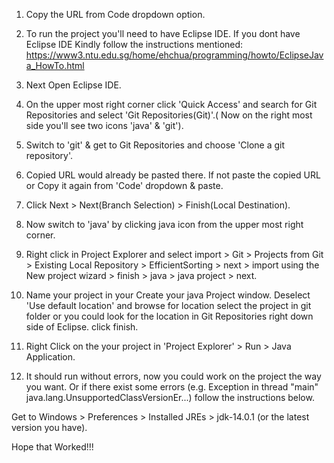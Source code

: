 1. Copy the URL from Code dropdown option.

2. To run the project you'll need to have  Eclipse IDE.
If you dont have Eclipse IDE Kindly follow the instructions mentioned: https://www3.ntu.edu.sg/home/ehchua/programming/howto/EclipseJava_HowTo.html

3. Next Open Eclipse IDE.

4. On the upper most right corner click 'Quick Access' and search for Git Repositories and select 'Git Repositories(Git)'.( Now on the right most side you'll see two icons 'java' & 'git').

5. Switch to 'git' & get to Git Repositories and choose 'Clone a git repository'.

6. Copied URL would already be pasted there. If not paste the copied URL or Copy it again from 'Code' dropdown & paste.

7. Click Next > Next(Branch Selection) > Finish(Local Destination).

8. Now switch to 'java' by clicking java icon from the upper most right corner.

9. Right click in Project Explorer and select import > Git > Projects from Git > Existing Local Repository > EfficientSorting<master> > next > import using the New project wizard > finish > java > java project > next.

10. Name your project in your Create your java Project window. Deselect 'Use default location' and browse for location select the project in git folder or you could look for the location in Git Repositories right down side of Eclipse. click finish.

11. Right Click on the your project in 'Project Explorer' > Run > Java Application.

12. It should run without errors, now you could work on the project the way you want.
Or if there exist some errors (e.g. Exception in thread "main" java.lang.UnsupportedClassVersionEr...) follow the instructions below.

Get to Windows > Preferences > Installed JREs > jdk-14.0.1 (or the latest version you have).

Hope that Worked!!!

